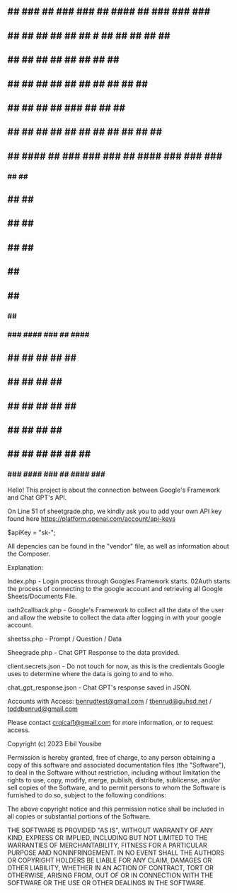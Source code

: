  ## ##   ### ##   ### ###    ##     #### ##  ### ###  ### ##   
##   ##   ##  ##   ##  ##     ##    # ## ##   ##  ##   ##  ##  
##        ##  ##   ##       ## ##     ##      ##       ##  ##  
##        ## ##    ## ##    ##  ##    ##      ## ##    ##  ##  
##        ## ##    ##       ## ###    ##      ##       ##  ##  
##   ##   ##  ##   ##  ##   ##  ##    ##      ##  ##   ##  ##  
 ## ##   #### ##  ### ###  ###  ##   ####    ### ###  ### ##   
                                                               
### ##   ##  ##   
 ##  ##  ##  ##   
 ##  ##  ##  ##   
 ## ##    ## ##   
 ##  ##    ##     
 ##  ##    ##     
### ##     ##     
                  
### ###    ####   ### ##     ####   ####     
 ##  ##     ##     ##  ##     ##     ##      
 ##         ##     ##  ##     ##     ##      
 ## ##      ##     ## ##      ##     ##      
 ##         ##     ##  ##     ##     ##      
 ##  ##     ##     ##  ##     ##     ##  ##  
### ###    ####   ### ##     ####   ### ###  
                                             

Hello! This project is about the connection between Google's Framework and Chat GPT's API.

On Line  51 of sheetgrade.php, we kindly ask you to add your own API key found here https://platform.openai.com/account/api-keys

$apiKey = "sk-";

All depencies can be found in the "vendor" file, as well as information about the Composer. 


Explanation:

Index.php - Login process through Googles Framework starts. 02Auth starts the process of connecting to the google account and retrieving all Google Sheets/Documents File.

oath2callback.php - Google's Framework to collect all the data of the user and allow the website to collect the data after logging in with your google account.

sheetss.php - Prompt / Question / Data

Sheegrade.php - Chat GPT Response to the data provided.

client.secrets.json - Do not touch for now, as this is the credientals Google uses to determine where the data is going to and to who.

chat_gpt_response.json - Chat GPT's response saved in JSON.

Accounts with Access:
benrudtest@gmail.com / tbenrud@guhsd.net / toddbenrud@gmail.com

Please contact crqical1@gmail.com for more information, or to request access. 



Copyright (c) 2023 Eibil Yousibe

Permission is hereby granted, free of charge, to any person obtaining a copy
of this software and associated documentation files (the "Software"), to deal
in the Software without restriction, including without limitation the rights
to use, copy, modify, merge, publish, distribute, sublicense, and/or sell
copies of the Software, and to permit persons to whom the Software is
furnished to do so, subject to the following conditions:

The above copyright notice and this permission notice shall be included in all
copies or substantial portions of the Software.

THE SOFTWARE IS PROVIDED "AS IS", WITHOUT WARRANTY OF ANY KIND, EXPRESS OR
IMPLIED, INCLUDING BUT NOT LIMITED TO THE WARRANTIES OF MERCHANTABILITY,
FITNESS FOR A PARTICULAR PURPOSE AND NONINFRINGEMENT. IN NO EVENT SHALL THE
AUTHORS OR COPYRIGHT HOLDERS BE LIABLE FOR ANY CLAIM, DAMAGES OR OTHER
LIABILITY, WHETHER IN AN ACTION OF CONTRACT, TORT OR OTHERWISE, ARISING FROM,
OUT OF OR IN CONNECTION WITH THE SOFTWARE OR THE USE OR OTHER DEALINGS IN THE
SOFTWARE.